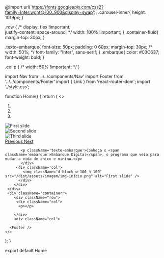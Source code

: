 @import url('https://fonts.googleapis.com/css2?family=Inter:wght@100..900&display=swap');
.carousel-inner{
    height: 1019px;
}

.row
{
    /* display: flex !important;  
    justify-content: space-around; */
    width: 100% !important;
}
.container-fluid{
    margin-top: 30px;
}

.texto-embarque{
    font-size: 50px;
    padding: 0 60px;
    margin-top: 30px;
    /* width: 50%; */
    font-family: "Inter", sans-serif;
}
.embarque{
    color: #00C637;
    font-weight: bold;
}

.col p {
    /* width: 50% !important; */
}




import Nav from '../../components/Nav'
import Footer from '../../components/Footer'
import { Link } from 'react-router-dom';
import './style.css'; 

function Home() {
  return (
    <>
      <Nav />
      <div id="carouselExampleIndicators" className="carousel slide" data-ride="carousel">
      <ol className="carousel-indicators">
        <li data-target="#carouselExampleIndicators" data-slide-to="0" className="active"></li>
        <li data-target="#carouselExampleIndicators" data-slide-to="1"></li>
        <li data-target="#carouselExampleIndicators" data-slide-to="2"></li>
      </ol>
      <div className="carousel-inner">
        <div className="carousel-item active">
          <img className="d-block w-100 h-100" src="/dist/assets/imagem/black-square.png" alt="First slide" />
        </div>
        <div className="carousel-item">
          <img className="d-block w-100 h-100" src="/dist/assets/imagem/red-square.png" alt="Second slide" />
        </div>
        <div className="carousel-item">
          <img className="d-block w-100 h-100" src="/dist/assets/imagem/green-square.png" alt="Third slide" />
        </div>
      </div>
      <a className="carousel-control-prev" href="#carouselExampleIndicators" role="button" data-slide="prev">
        <span className="carousel-control-prev-icon" aria-hidden="true"></span>
        <span className="sr-only">Previous</span>
      </a>
      <a className="carousel-control-next" href="#carouselExampleIndicators" role="button" data-slide="next">
        <span className="carousel-control-next-icon" aria-hidden="true"></span>
        <span className="sr-only">Next</span>
      </a>
      </div>
      <div className='container-fluid'>
        <div className='row'>
           <div className='col'>
            
           <p className='texto-embarque'>Conheça o <span className='embarque'>Embarque Digital</span>, o programa que veio para mudar a vida de chico e mininu.</p>        
           </div>
         <div className='col'>
            <img className="d-block w-100 h-100" src="/dist/assets/imagem/img-inicio.png" alt="First slide" />   
          </div>
        </div>
     </div>
     <div className="container">
        <div className="row">
         <div className="col">
          <p></p>

        </div>
        <div className="col">
<p></p>
        </div>
      </div>
    </div>


      <Footer />
    </>
  );
}

export default Home
